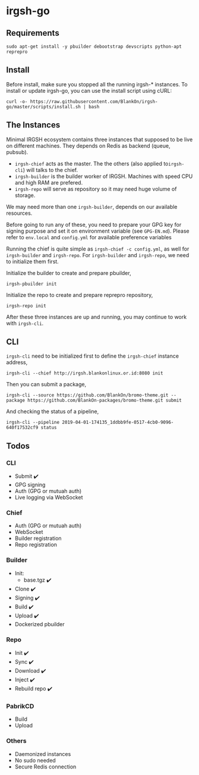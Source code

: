 # irgsh-go

## Requirements

```
sudo apt-get install -y pbuilder debootstrap devscripts python-apt reprepro
```

## Install

Before install, make sure you stopped all the running irgsh-\* instances. To install or update irgsh-go, you can use the install script using cURL:

```
curl -o- https://raw.githubusercontent.com/BlankOn/irgsh-go/master/scripts/install.sh | bash
```

## The Instances

Minimal IRGSH ecosystem contains three instances that supposed to be live on different machines. They depends on Redis as backend (queue, pubsub).

- `irgsh-chief` acts as the master. The the others (also applied to`irgsh-cli`) will talks to the chief.
- `irgsh-builder` is the builder worker of IRGSH. Machines with speed CPU and high RAM are prefered.
- `irgsh-repo` will serve as repository so it may need huge volume of storage.

We may need more than one `irgsh-builder`, depends on our available resources.

Before going to run any of these, you need to prepare your GPG key for signing purpose and set it on environment variable (see `GPG-EN.md`). Please refer to `env.local` and `config.yml` for available preference variables

Running the chief is quite simple as `irgsh-chief -c config.yml`, as well for `irgsh-builder` and `irgsh-repo`. For `irgsh-builder` and `irgsh-repo`, we need to initialize them first.

Initialize the builder to create and prepare pbuilder,

```
irgsh-pbuilder init
```

Initialize the repo to create and prepare reprepro repository,

```
irgsh-repo init

```

After these three instances are up and running, you may continue to work with `irgsh-cli`.

## CLI

`irgsh-cli` need to be initialized first to define the `irgsh-chief` instance address,

```
irgsh-cli --chief http://irgsh.blankonlinux.or.id:8080 init
```

Then you can submit a package,

```
irgsh-cli --source https://github.com/BlankOn/bromo-theme.git --package https://github.com/BlankOn-packages/bromo-theme.git submit
```

And checking the status of a pipeline,

```
irgsh-cli --pipeline 2019-04-01-174135_1ddbb9fe-0517-4cb0-9096-640f17532cf9 status
```


## Todos

### CLI

- Submit :heavy_check_mark:
- GPG signing
- Auth (GPG or mutuah auth)
- Live logging via WebSocket

### Chief

- Auth (GPG or mutuah auth)
- WebSocket
- Builder registration
- Repo registration

### Builder

- Init:
  - base.tgz :heavy_check_mark:
- Clone :heavy_check_mark:
- Signing :heavy_check_mark:
- Build :heavy_check_mark:
- Upload :heavy_check_mark:
- Dockerized pbuilder

### Repo

- Init :heavy_check_mark:
- Sync :heavy_check_mark:
- Download :heavy_check_mark:
- Inject :heavy_check_mark:
- Rebuild repo :heavy_check_mark:

### PabrikCD

- Build
- Upload

### Others

- Daemonized instances
- No sudo needed
- Secure Redis connection
